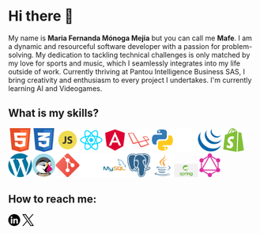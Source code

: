 <h1>Hi there 👋</h1>
<p>My name is <strong>Maria Fernanda Mónoga Mejia</strong> but you can call me <strong>Mafe</strong>. I am a dynamic and resourceful software developer with a passion for problem-solving. My dedication to tackling technical challenges is only matched by my love for sports and music, which I seamlessly integrates into my life outside of work. Currently thriving at Pantou Intelligence Business SAS, I bring creativity and enthusiasm to every project I undertakes. I'm currently learning AI and Videogames.</p>
<h2>What is my skills?</h2>
<p><img src="./317755_badge_html_html5_achievement_award_icon.png" alt="HTML" width="48px"/><img src="./317756_badge_css_css3_achievement_award_icon.png" alt="CSS" width="48px"/><img src="./652581_code_command_develop_javascript_language_icon.png" alt="javascript" width="48px"/><img src="./1174949_js_react js_logo_react_react native_icon.png" alt="ReactJs" width="48px"/><img src="./4373284_angular_logo_logos_icon.png" alt="Angular" width="48px"/><img src="./4373205_laravel_logo_logos_icon.png" alt="laravel" width="48px"/><img src="./4375050_logo_python_icon.png" alt="Python" width="48px"/><img src="./9118014_django_fill_icon.png" alt="django" width="48px"/><img src="./4691300_jquery_icon.png" alt="jquery" width="48px"/><img src="./1298762_shopify_icon.png" alt="Shopify" width="48px"/><img src="./1298776_wordpress_icon.png" alt="Wordpress" width="48px"/><img src="./1012810_code_coding_development_logo_prestashop_icon.png" alt="Prestashop" width="48px"/><img src="./2993773_git_social media_icon.png" alt="Git" width="48px"/><img src="./9034580_notion_logo_icon(1).png" alt="Notion" width="48px"/><img src="./1012821_code_development_logo_mysql_icon.png" alt="Mysql" width="48px"/><img src="./4691328_postgresql_icon(1).png" alt="Postgresql" width="48px"/><img src="./4373217_java_logo_logos_icon.png" alt="java" width="48px"/><img src="./png-transparent-spring-framework-representational-state-transfer-java-api-for-restful-web-services-microservices-others-text-trademark-logo.png" alt="framework Spring" width="48px"/><img src="./9117976_graphql_fill_icon.png" alt="GraphQl" width="48px"/></p>
<h2>How to reach me: </h2>
<p><a href="https://www.linkedin.com/in/maria-fernanda-m%C3%B3noga-mejia-051669104/" target="_blank"><img src="./5279114_linkedin_network_social network_linkedin logo_icon.png" alt="linkedin" width="24px"/></a> <a href="https://twitter.com/mafemome" target="_blank"><img/ src="./11244080_x_twitter_elon musk_twitter new logo_icon.png" alt="Twitter" width="24px"></a></p>
